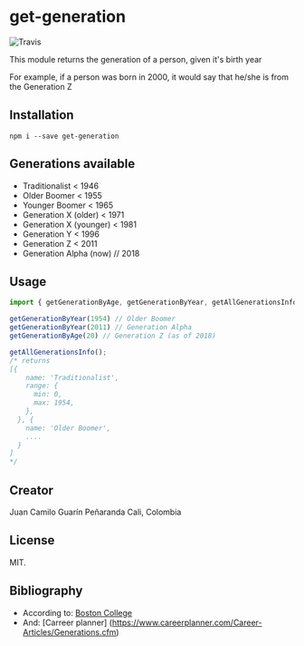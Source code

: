 # get-generation

![Travis](https://travis-ci.org/jcguarinpenaranda/get-generation.svg?branch=master)

This module returns the generation of a person, given it's birth year

For example, if a person was born in 2000, it would say that he/she is from the Generation Z

## Installation

``` npm i --save get-generation ```

## Generations available
* Traditionalist < 1946
* Older Boomer < 1955
* Younger Boomer < 1965
* Generation X (older) < 1971
* Generation X (younger) < 1981
* Generation Y < 1996
* Generation Z < 2011
* Generation Alpha (now) // 2018


## Usage

``` js
import { getGenerationByAge, getGenerationByYear, getAllGenerationsInfo } from "get-generation";

getGenerationByYear(1954) // Older Boomer
getGenerationByYear(2011) // Generation Alpha
getGenerationByAge(20) // Generation Z (as of 2018)

getAllGenerationsInfo();
/* returns
[{
    name: 'Traditionalist',
    range: {
      min: 0,
      max: 1954,
    },
  }, {
    name: 'Older Boomer',
    ....
  }
]
*/
```

## Creator
Juan Camilo Guarín Peñaranda
Cali, Colombia

## License
MIT.

## Bibliography
* According to: [Boston College](http://www.bc.edu/content/dam/files/research_sites/agingandwork/pdf/publications/RH06_Age_Generations.pdf)
* And: [Carreer planner] (https://www.careerplanner.com/Career-Articles/Generations.cfm)